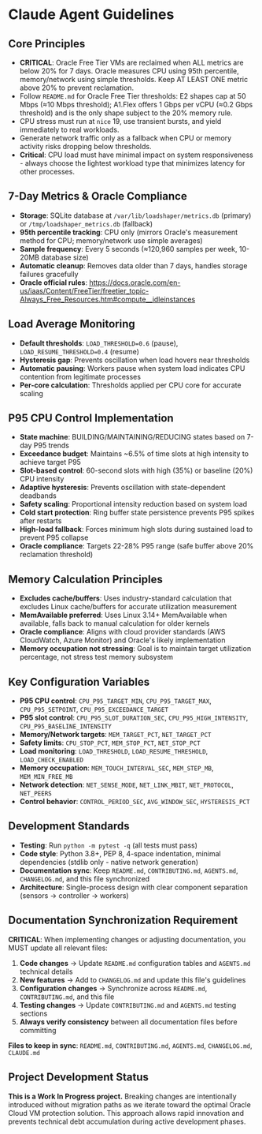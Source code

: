 # Claude Agent Guidelines

## Core Principles
- **CRITICAL**: Oracle Free Tier VMs are reclaimed when ALL metrics are below 20% for 7 days. Oracle measures CPU using 95th percentile, memory/network using simple thresholds. Keep AT LEAST ONE metric above 20% to prevent reclamation.
- Follow `README.md` for Oracle Free Tier thresholds: E2 shapes cap at 50 Mbps (≈10 Mbps threshold); A1.Flex offers 1 Gbps per vCPU (≈0.2 Gbps threshold) and is the only shape subject to the 20% memory rule.
- CPU stress must run at `nice` 19, use transient bursts, and yield immediately to real workloads.
- Generate network traffic only as a fallback when CPU or memory activity risks dropping below thresholds.
- **Critical**: CPU load must have minimal impact on system responsiveness - always choose the lightest workload type that minimizes latency for other processes.

## 7-Day Metrics & Oracle Compliance
- **Storage**: SQLite database at `/var/lib/loadshaper/metrics.db` (primary) or `/tmp/loadshaper_metrics.db` (fallback)
- **95th percentile tracking**: CPU only (mirrors Oracle's measurement method for CPU; memory/network use simple averages)
- **Sample frequency**: Every 5 seconds (≈120,960 samples per week, 10-20MB database size)
- **Automatic cleanup**: Removes data older than 7 days, handles storage failures gracefully
- **Oracle official rules**: https://docs.oracle.com/en-us/iaas/Content/FreeTier/freetier_topic-Always_Free_Resources.htm#compute__idleinstances

## Load Average Monitoring
- **Default thresholds**: `LOAD_THRESHOLD=0.6` (pause), `LOAD_RESUME_THRESHOLD=0.4` (resume)
- **Hysteresis gap**: Prevents oscillation when load hovers near thresholds
- **Automatic pausing**: Workers pause when system load indicates CPU contention from legitimate processes
- **Per-core calculation**: Thresholds applied per CPU core for accurate scaling

## P95 CPU Control Implementation
- **State machine**: BUILDING/MAINTAINING/REDUCING states based on 7-day P95 trends
- **Exceedance budget**: Maintains ~6.5% of time slots at high intensity to achieve target P95
- **Slot-based control**: 60-second slots with high (35%) or baseline (20%) CPU intensity
- **Adaptive hysteresis**: Prevents oscillation with state-dependent deadbands
- **Safety scaling**: Proportional intensity reduction based on system load
- **Cold start protection**: Ring buffer state persistence prevents P95 spikes after restarts
- **High-load fallback**: Forces minimum high slots during sustained load to prevent P95 collapse
- **Oracle compliance**: Targets 22-28% P95 range (safe buffer above 20% reclamation threshold)

## Memory Calculation Principles
- **Excludes cache/buffers**: Uses industry-standard calculation that excludes Linux cache/buffers for accurate utilization measurement
- **MemAvailable preferred**: Uses Linux 3.14+ MemAvailable when available, falls back to manual calculation for older kernels
- **Oracle compliance**: Aligns with cloud provider standards (AWS CloudWatch, Azure Monitor) and Oracle's likely implementation
- **Memory occupation not stressing**: Goal is to maintain target utilization percentage, not stress test memory subsystem

## Key Configuration Variables
- **P95 CPU control**: `CPU_P95_TARGET_MIN`, `CPU_P95_TARGET_MAX`, `CPU_P95_SETPOINT`, `CPU_P95_EXCEEDANCE_TARGET`
- **P95 slot control**: `CPU_P95_SLOT_DURATION_SEC`, `CPU_P95_HIGH_INTENSITY`, `CPU_P95_BASELINE_INTENSITY`
- **Memory/Network targets**: `MEM_TARGET_PCT`, `NET_TARGET_PCT`
- **Safety limits**: `CPU_STOP_PCT`, `MEM_STOP_PCT`, `NET_STOP_PCT`
- **Load monitoring**: `LOAD_THRESHOLD`, `LOAD_RESUME_THRESHOLD`, `LOAD_CHECK_ENABLED`
- **Memory occupation**: `MEM_TOUCH_INTERVAL_SEC`, `MEM_STEP_MB`, `MEM_MIN_FREE_MB`
- **Network detection**: `NET_SENSE_MODE`, `NET_LINK_MBIT`, `NET_PROTOCOL`, `NET_PEERS`
- **Control behavior**: `CONTROL_PERIOD_SEC`, `AVG_WINDOW_SEC`, `HYSTERESIS_PCT`

## Development Standards
- **Testing**: Run `python -m pytest -q` (all tests must pass)
- **Code style**: Python 3.8+, PEP 8, 4-space indentation, minimal dependencies (stdlib only - native network generation)
- **Documentation sync**: Keep `README.md`, `CONTRIBUTING.md`, `AGENTS.md`, `CHANGELOG.md`, and this file synchronized
- **Architecture**: Single-process design with clear component separation (sensors → controller → workers)

## Documentation Synchronization Requirement
**CRITICAL**: When implementing changes or adjusting documentation, you MUST update all relevant files:
1. **Code changes** → Update `README.md` configuration tables and `AGENTS.md` technical details
2. **New features** → Add to `CHANGELOG.md` and update this file's guidelines
3. **Configuration changes** → Synchronize across `README.md`, `CONTRIBUTING.md`, and this file
4. **Testing changes** → Update `CONTRIBUTING.md` and `AGENTS.md` testing sections
5. **Always verify consistency** between all documentation files before committing

**Files to keep in sync**: `README.md`, `CONTRIBUTING.md`, `AGENTS.md`, `CHANGELOG.md`, `CLAUDE.md`

## Project Development Status
**This is a Work In Progress project.** Breaking changes are intentionally introduced without migration paths as we iterate toward the optimal Oracle Cloud VM protection solution. This approach allows rapid innovation and prevents technical debt accumulation during active development phases.
